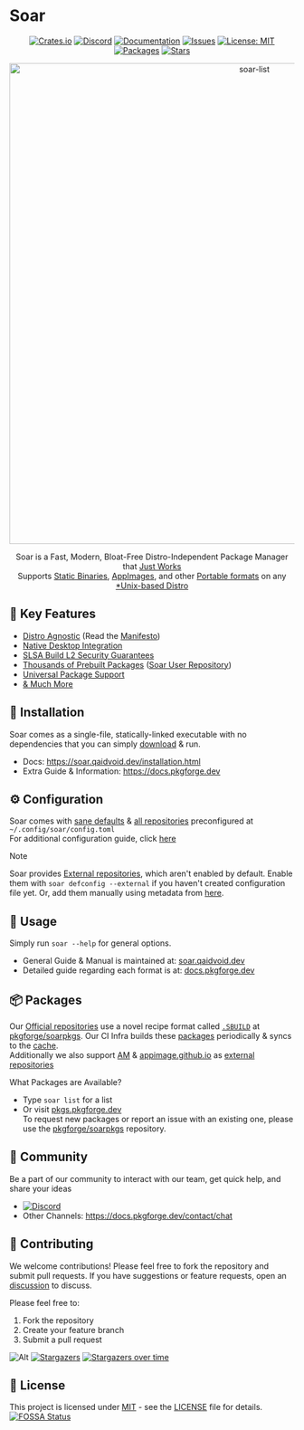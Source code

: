 # Soar

<div align="center">

[crates-shield]: https://img.shields.io/crates/v/soar-cli
[crates-url]: https://crates.io/crates/soar-cli
[discord-shield]: https://img.shields.io/discord/1313385177703256064?logo=%235865F2&label=discord
[discord-url]: https://discord.gg/djJUs48Zbu
[doc-shield]: https://img.shields.io/badge/docs-soar.qaidvoid.dev-blue
[doc-url]: https://soar.qaidvoid.dev
[issues-shield]: https://img.shields.io/github/issues/pkgforge/soar.svg
[issues-url]: https://github.com/pkgforge/soar/issues
[license-shield]: https://img.shields.io/github/license/pkgforge/soar.svg
[license-url]: https://github.com/pkgforge/soar/blob/main/LICENSE
[packages-shield]: https://img.shields.io/badge/dynamic/json?url=https://raw.githubusercontent.com/pkgforge/metadata/refs/heads/main/TOTAL_INSTALLABLE.json&query=$[5].total&label=packages&labelColor=grey&style=flat&link=https://pkgs.pkgforge.dev
[packages-url]: https://pkgs.pkgforge.dev
[stars-shield]: https://img.shields.io/github/stars/pkgforge/soar.svg
[stars-url]: https://github.com/pkgforge/soar/stargazers

[![Crates.io][crates-shield]][crates-url]
[![Discord][discord-shield]][discord-url]
[![Documentation][doc-shield]][doc-url]
[![Issues][issues-shield]][issues-url]
[![License: MIT][license-shield]][license-url]
[![Packages][packages-shield]][packages-url]
[![Stars][stars-shield]][stars-url]

</div>

<p align="center">
    <a href="https://soar.qaidvoid.dev/installation">
        <img src="https://soar.pkgforge.dev/gif?version=v0.5.6" alt="soar-list" width="850">
    </a><br>
</p>

<p align="center">
    Soar is a Fast, Modern, Bloat-Free Distro-Independent Package Manager that <a href="https://docs.pkgforge.dev/soar/comparisons"> Just Works</a><br>
    Supports <a href="https://docs.pkgforge.dev/formats/binaries/static">Static Binaries</a>, <a href="https://docs.pkgforge.dev/formats/packages/appimage">AppImages</a>, and other <a href="https://docs.pkgforge.dev/formats/packages">Portable formats</a> on any <a href="https://docs.pkgforge.dev/repositories/soarpkgs/faq#portability">*Unix-based Distro</a>
</p>

## 🌟 Key Features

- [Distro Agnostic](https://docs.pkgforge.dev/soar/readme/packages#portability) (Read the [Manifesto](https://github.com/pkgforge/soarpkgs/blob/main/MANIFESTO.md))
- [Native Desktop Integration](https://soar.qaidvoid.dev/#desktop-integration)
- [SLSA Build L2 Security Guarantees](https://docs.pkgforge.dev/soar/readme/security)
- [Thousands of Prebuilt Packages](https://pkgs.pkgforge.dev/) ([Soar User Repository](https://github.com/pkgforge/soarpkgs))
- [Universal Package Support](https://soar.qaidvoid.dev/#universal-package-support)
- [& Much More](https://docs.pkgforge.dev/soar/comparisons)

## 🔧 Installation

Soar comes as a single-file, statically-linked executable with no dependencies that you can simply [download](https://github.com/pkgforge/soar/releases/latest) & run.
- Docs: https://soar.qaidvoid.dev/installation.html
- Extra Guide & Information: https://docs.pkgforge.dev

## ⚙️ Configuration

Soar comes with [sane defaults](https://soar.qaidvoid.dev/configuration.html) & [all repositories](https://docs.pkgforge.dev/repositories/) preconfigured at `~/.config/soar/config.toml`<br>
For additional configuration guide, click [here](https://soar.qaidvoid.dev/configuration.html)
> [!NOTE]
> Soar provides [External repositories](https://docs.pkgforge.dev/repositories/external), which aren't enabled by default.
> Enable them with `soar defconfig --external` if you haven't created configuration file yet. Or, add them manually using metadata from [here](https://meta.pkgforge.dev/external/).

## 🎯 Usage

Simply run `soar --help` for general options.
- General Guide & Manual is maintained at: [soar.qaidvoid.dev](https://soar.qaidvoid.dev/)
- Detailed guide regarding each format is at: [docs.pkgforge.dev](https://docs.pkgforge.dev/formats/packages)

## 📦 Packages
Our [Official repositories](https://docs.pkgforge.dev/repositories) use a novel recipe format called [`.SBUILD`](https://docs.pkgforge.dev/sbuild/introduction) at [pkgforge/soarpkgs](https://github.com/pkgforge/soarpkgs).
Our CI Infra builds these [packages](https://pkgs.pkgforge.dev/) periodically & syncs to the [cache](https://docs.pkgforge.dev/repositories/soarpkgs/faq#cache).<br>
Additionally we also support [AM](https://github.com/ivan-hc/AM) & [appimage.github.io](https://github.com/AppImage/appimage.github.io) as [external repositories](https://docs.pkgforge.dev/repositories/external)


What Packages are Available?
- Type `soar list` for a list
- Or visit [pkgs.pkgforge.dev](https://pkgs.pkgforge.dev/)<br>
To request new packages or report an issue with an existing one, please use the [pkgforge/soarpkgs](https://github.com/pkgforge/soarpkgs) repository.<br>

## 💬 Community

Be a part of our community to interact with our team, get quick help, and share your ideas
- [![Discord](https://img.shields.io/discord/1313385177703256064?logo=%235865F2&label=Discord)](https://discord.gg/djJUs48Zbu)
- Other Channels: https://docs.pkgforge.dev/contact/chat

## 🤝 Contributing

We welcome contributions! Please feel free to fork the repository and submit
pull requests. If you have suggestions or feature requests, open an [discussion](https://github.com/pkgforge/soar/discussions) to
discuss.

Please feel free to:
1. Fork the repository
2. Create your feature branch
3. Submit a pull request

![Alt](https://repobeats.axiom.co/api/embed/7c089611431897ab74236ac506187c2f563c2886.svg "Repobeats analytics image")
[![Stargazers](https://reporoster.com/stars/dark/pkgforge/soar)](https://github.com/pkgforge/soar/stargazers)
[![Stargazers over time](https://starchart.cc/pkgforge/soar.svg?variant=dark)](https://starchart.cc/pkgforge/soar)

## 📝 License

This project is licensed under [MIT](https://spdx.org/licenses/MIT.html) - see the [LICENSE](LICENSE) file for details.<br>
[![FOSSA Status](https://app.fossa.com/api/projects/git%2Bgithub.com%2Fpkgforge%2Fsoar.svg?type=large)](https://app.fossa.com/projects/git%2Bgithub.com%2Fpkgforge%2Fsoar?ref=badge_large)
